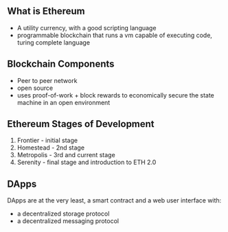 ## What is Ethereum
- A utility currency, with a good scripting language 
- programmable blockchain that runs a vm capable of executing code, turing complete language

## Blockchain Components
- Peer to peer network
- open source
- uses proof-of-work + block rewards to economically secure the state machine in an open environment
## Ethereum Stages of Development
1. Frontier - initial stage
2. Homestead - 2nd stage
3. Metropolis - 3rd and current stage
4. Serenity - final stage and introduction to ETH 2.0

## DApps
DApps are at the very least, a smart contract and a web user interface with:
- a decentralized storage protocol
- a decentralized messaging protocol

